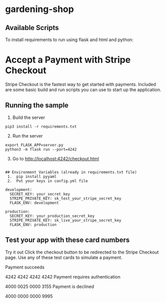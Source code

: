 # gardening-shop
## Available Scripts

To install requirements to run using flask and html and python:
# Accept a Payment with Stripe Checkout

Stripe Checkout is the fastest way to get started with payments. Included are some basic build and run scripts you can use to start up the application.

## Running the sample

1. Build the server

~~~
pip3 install -r requirements.txt
~~~

2. Run the server

~~~
export FLASK_APP=server.py
python3 -m flask run --port=4242
~~~

3. Go to [http://localhost:4242/checkout.html](http://localhost:4242/checkout.html)

~~~

## Environment Variables (already in requirements.txt file)
 1.  pip install pyyaml
 2.  Put your keys in config.yml file

development:
  SECRET_KEY: your_secret_key
  STRIPE_PRIVATE_KEY: sk_test_your_stripe_secret_key
  FLASK_ENV: development

production:
  SECRET_KEY: your_production_secret_key
  STRIPE_PRIVATE_KEY: sk_live_your_stripe_secret_key
  FLASK_ENV: production
~~~

## Test your app with these card numbers
Try it out
Click the checkout button to be redirected to the Stripe Checkout page. Use any of these test cards to simulate a payment.

Payment succeeds

4242 4242 4242 4242
Payment requires authentication

4000 0025 0000 3155
Payment is declined

4000 0000 0000 9995